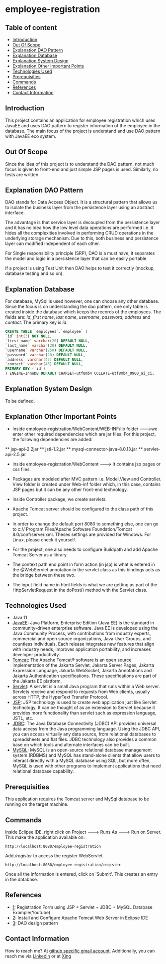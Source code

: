 # employee-registration

## Table of content
- [Introduction](#introduction)
- [Out Of Scope](#out-of-scope)
- [Explanation DAO Pattern](#explanation-dao-pattern)
- [Explanation Database](#explanation-database)
- [Explanation System Design](#explanation-system-design)
- [Explanation Other important Points](#explanation-other-important-points)
- [Technologies Used](#technologies-used)
- [Prerequisities](#prerequisities)
- [Commands](#commands)
- [References](#references)
- [Contact Information](#contact-information)


## Introduction

This project contains an application for employee registration which uses JavaEE and uses DAO pattern to register  information of the employee in the database. The main focus of the project is understand and use DAO pattern with JavaEE eco system. 

## Out Of Scope

Since the idea of this project is to understand the DAO pattern, not much focus is given to front-end and just simple JSP pages is used. Similarly, no tests are written.  


## Explanation DAO Pattern

DAO stands for Data Access Object. It is a structural pattern that allows us to isolate the business layer from the persistence layer using an abstract interface. 

The advantage is that service layer is decoupled from the persistence layer and it has no idea how the low level data operations are performed i.e. it hides all the complexities involved in performing CRUD operations in the underlying storage mechanism. Due to this, both business and persistence layer can modified independent of each other.

For Single responsibility principle (SRP), DAO is a must have, it separates the model and logic in a persistence layer that can be easily portable.

If a project is using Test Unit then DAO helps to test it correctly (mockup, database testing and so on). 
 


 
## Explanation Database

For database, MySql is used however, one can choose any other database. Since the focus is on understanding the dao pattern, one only table is created inside the database which keeps the records of the employees. The fields are: _id_, _first name_, _last name_, _username_, _password_, _address_ and _contact_. The primary key is _id_.

```sql
CREATE TABLE `employees`.`employee` (
`id` int(3) NOT NULL,
`first_name` varchar(20) DEFAULT NULL,
`last_name` varchar(20) DEFAULT NULL,
`username` varchar(250) DEFAULT NULL,
`password` varchar(20) DEFAULT NULL,
`address` varchar(45) DEFAULT NULL,
`contact` varchar(45) DEFAULT NULL,
PRIMARY KEY (`id`)
) ENGINE=InnoDB DEFAULT CHARSET=utf8mb4 COLLATE=utf8mb4_0900_ai_ci;
```
 
 

## Explanation System Design


To be defined.
 
## Explanation Other Important Points

- Inside employee-registration/WebContent/WEB-INF/lib folder --->we enter other required dependencies which are jar files.
For this project, the following dependencies are added:

** jsp-api-2.2jar
** jstl-1.2.jar
** mysql-connector-java-8.0.13.jar
** servlet-api-2.5.jar

- Inside employee-registration/WebContent ---> It contains jsp pages or css files.

- Packages are modeled after MVC pattern i.e. Model,View and Controller. View folder is created under Web-inf folder which, in this case, contains JSP pages but it can be any other front-end technology.

- Inside Controller package, we create servlets.

- Apache Tomcat server should be configured to the class path of this project.

- In order to change the default port 8080 to something else, one can go to c:// Program Files/Apache Software Foundation/Tomcat 8.0/conf/server.xml. Theses settings are provided for Windows. For Linux, please check it yourself.

- For the project, one also needs to configure Buildpath and add Apache Tomcat Server as a library.

- The context path end point in form action (in jsp) is what is entered in the @WebServlet annotation in the servlet class as this bindings acts as the bridge between these two.

- The input field name in html fields is what we are getting as part of the HttpServletRequest in the doPost() method with the Servlet class.    
 



## Technologies Used

- Java 11
- [JavaEE](https://www.oracle.com/java/technologies/java-ee-glance.html): Java Platform, Enterprise Edition (Java EE) is the standard in community-driven enterprise software. Java EE is developed using the Java Community Process, with contributions from industry experts, commercial and open source organizations, Java User Groups, and countless individuals. Each release integrates new features that align with industry needs, improves application portability, and increases developer productivity.
- [Tomcat](https://tomcat.apache.org/): The Apache Tomcat® software is an open source implementation of the Jakarta Servlet, Jakarta Server Pages, Jakarta Expression Language, Jakarta WebSocket, Jakarta Annotations and Jakarta Authentication specifications. These specifications are part of the Jakarta EE platform.
- [Servlet](https://docs.oracle.com/javaee/6/api/javax/servlet/Servlet.html): A servlet is a small Java program that runs within a Web server. Servlets receive and respond to requests from Web clients, usually across HTTP, the HyperText Transfer Protocol. 
- [JSP](https://www.javatpoint.com/jsp-tutorial): JSP technology is used to create web application just like Servlet technology. It can be thought of as an extension to Servlet because it provides more functionality than servlet such as expression language, JSTL, etc. 
- [JDBC](https://docs.oracle.com/javase/8/docs/technotes/guides/jdbc/): The Java Database Connectivity (JDBC) API provides universal data access from the Java programming language. Using the JDBC API, you can access virtually any data source, from relational databases to spreadsheets and flat files. JDBC technology also provides a common base on which tools and alternate interfaces can be built.
- [MySQL](https://www.mysql.com/): MySQL is an open-source relational database management system (RDBMS) and MySQL has stand-alone clients that allow users to interact directly with a MySQL database using SQL, but more often, MySQL is used with other programs to implement applications that need relational database capability.

## Prerequisities

This application requires the Tomcat server  and MySql database to be running on the target machine. 

## Commands

Inside Eclipse IDE, right click on Project ---> Runs As ---> Run on Server.
This make the application available on: 

```
http://localhost:8080/employee-registration
```

Add _/register_ to access the register WebServlet.

```
http://localhost:8080/employee-registration/register
```

Once all the information is entered, click on 'Submit'. This creates an entry in the database.




## References

- [1](https://www.youtube.com/watch?v=DzYyzmP4m5c):  Registration Form using JSP + Servlet + JDBC + MySQL Database Example(Youtube)
- [2](https://www.youtube.com/watch?v=kLgquZ2FiuQ): Install and Configure Apache Tomcat Web Server in Eclipse IDE
- [3](https://www.journaldev.com/16813/dao-design-pattern): DAO design pattern



## Contact Information

How to reach me? At [github specific gmail account](mailto:syedumerahmedcode@gmail.com?subject=%5BGitHub%5D%20Hello%20from%20Github). Additionally, you can reach me via [Linkedin](https://www.linkedin.com/in/syed-umer-ahmed-a346a746/) or at [Xing](https://www.xing.com/profile/SyedUmer_Ahmed/cv)





















